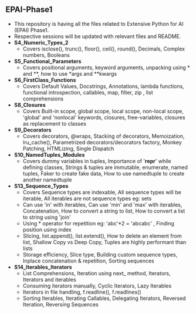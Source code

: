 ## EPAI-Phase1
 - This repository is having all the files related to Extensive Python for AI (EPAI) Phase1.
 - Respective sessions will be updated with relevant files and README.
 - **S4_Numeric_Types_2**
    - Covers isclose(), trunc(), floor(), ceil(), round(), Decimals, Complex numbers, Booleans
 - **S5_Functional_Parameters**
    - Covers positional arguments, keyword arguments, unpacking using * and **, how to use *args and **kwargs 
 - **S6_FirstClass_Functions**
    - Covers Default Values, Docstrings, Annotations, lambda functions, functional introspection, callables, map, filter, zip , list comprehensions
 - **S8_Closures**
    - Covers Built-in scope, global scope, local scope, non-local scope, 'global' and 'nonlocal' keywords, closures, free-variables, closures as replacement to classes
 - **S9_Decorators**
    - Covers decorators, @wraps, Stacking of decorators, Memoization, lru_cache(), Parametrized decorators/decorators factory, Monkey Patching, HTMLizing, Single Dispatch
 - **S10_NamedTuples_Modules**
    - Covers dummy variables in tuples, Importance of '__repr__' while defining classes, Strings & tuples are immutable, enumerate, named tuples, Faker to create fake data, How to use namedtuple to create another namedtuple
 - **S13_Sequence_Types**
    - Covers Sequence types are indexable, All sequence types will be iterable, All iterables are not sequence types eg: sets
    - Can use 'in' with iterables, Can use 'min' and 'max' with iterables, Concatenation, How to convert a string to list, How to convert a list to string using 'join'
    - Using * operator for repetition eg: 'abc'*2 = 'abcabc' , Finding position using index
    - Slicing, list.append(), list.extend(), How to delete an element from list, Shallow Copy vs Deep Copy, Tuples are highly performant than lists 
    - Storage efficiency, Slice type, Building custom sequence types, Inplace concatenation & repetition, Sorting sequences
 - **S14_Iterables_Iterators**
    - List Comprehensions, Iteration using next_ method, Iterators, Iterators and iterables 
    - Consuming iterators manually, Cyclic Iterators, Lazy Iterables
    - Iterators in file handling, f.readline(), f.readlines()
    - Sorting Iterables, Iterating Callables, Delegating Iterators, Reversed Iteration, Reversing Sequences   